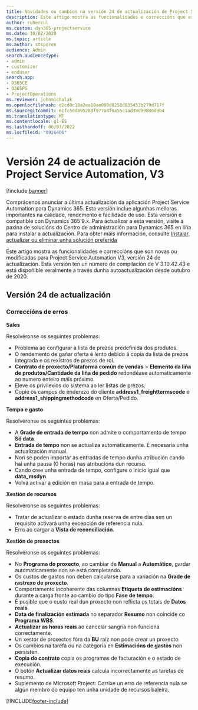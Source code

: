 ```yaml
---
title: Novidades ou cambios na versión 24 de actualización de Project Service Automation, V3
description: Este artigo mostra as funcionalidades e correccións que están dispoñibles la versión 24 de actualización de Project Service Automation, V3.
author: ruhercul
ms.custom: dyn365-projectservice
ms.date: 10/02/2020
ms.topic: article
ms.author: stsporen
audience: Admin
search.audienceType:
- admin
- customizer
- enduser
search.app:
- D365CE
- D365PS
- ProjectOperations
ms.reviewer: johnmichalak
ms.openlocfilehash: d2cd8c18a2ea10ae090d8258d835453b279d717f
ms.sourcegitcommit: 6cfc50d89528df977a8f6a55c1ad39d99800d9b4
ms.translationtype: MT
ms.contentlocale: gl-ES
ms.lasthandoff: 06/03/2022
ms.locfileid: "8926406"
---
```

# <a name="project-service-automation-update-release-24-v3"></a>Versión 24 de actualización de Project Service Automation, V3

[!include [banner](../includes/psa-now-project-operations.md)]

Comprácenos anunciar a última actualización da aplicación Project Service Automation para Dynamics 365. Esta versión inclúe algunhas melloras importantes na calidade, rendemento e facilidade de uso. Esta versión é compatible con Dynamics 365 9.x. Para actualizar a esta versión, visite a paxina de solucións do Centro de administración para Dynamics 365 en liña para instalar a actualización. Para obter máis información, consulte [Instalar, actualizar ou eliminar unha solución preferida](/power-platform/admin/install-remove-preferred-solution)

Este artigo mostra as funcionalidades e correccións que son novas ou modificadas para Project Service Automation V3, versión 24 de actualización. Esta versión ten un número de compilación de V 3.10.42.43 e está dispoñible xeralmente a través dunha autoactualización desde outubro de 2020.

## <a name="update-release-24"></a>Versión 24 de actualización

### <a name="bug-fixes"></a>Correccións de erros

**Sales**

Resolvéronse os seguintes problemas:

- Problema ao configurar a lista de prezos predefinida dos produtos.
- O rendemento de gañar oferta é lento debido á copia da lista de prezos integrada e os rexistros de prezos de rol.
- **Contrato de proxecto/Plataforma común de vendas** > **Elemento da liña de produtos/Cantidade da liña de pedido** redondéase automaticamente ao numero enteiro máis próximo.
- Eleve os privilexios do sistema ao ler listas de prezos.
- Copie os campos de enderezo do cliente **address1_freighttermscode** e **address1_shippingmethodcode** en Oferta/Pedido. 


**Tempo e gasto**

Resolvéronse os seguintes problemas:

- A **Grade de entrada de tempo** non admite o comportamento de tempo **Só data**.
- **Entrada de tempo** non se actualiza automaticamente. É necesaria unha actualización manual.
- Non se poden importar as entradas de tempo dunha atribución cando hai unha pausa (0 horas) nas atribucións dun recurso.
- Cando cree unha entrada de tempo, configure o inicio igual que **data_msdyn**.
- Volva activar a edición en masa para a entrada de tempo.

**Xestión de recursos**

Resolvéronse os seguintes problemas:

- Tratar de actualizar o estado dunha reserva de entre días sen un requisito activará unha excepción de referencia nula.
- Erro ao cargar a **Vista de reconciliación**.


**Xestión de proxectos**

Resolvéronse os seguintes problemas:

- No **Programa do proxecto**, ao cambiar de **Manual** a **Automático**, gardar automaticamente non se está completando.
- Os custos de gastos non deben calcularse para a variación na **Grade de rastrexo de proxecto**.
- Comportamento incoherente das columnas **Etiqueta de estimacións** durante a carga fronte ao cambio do tipo **Fase de tempo**.
- É posible que o custo real dun proxecto non reflicta os totais de **Datos reais**.
- **Data de finalización estimada** no separador **Resumo** non coincide co **Programa WBS**.
- **Actualizar as horas reais** ao cancelar sangría non funciona correctamente.
- Un xestor de proxectos fóra da **BU** raíz non pode crear un proxecto.
- Os cambios na tarefa ou na categoría en **Estimacións de gastos** non persisten.
- **Copia do contrato** copia os programas de facturación e o estado de execución.
- O botón **Actualizar datos reais** calcula incorrectamente as tarefas de resumo.
- Suplemento de Microsoft Project: Corrixe un erro de referencia nula se algún membro do equipo ten unha unidade de recursos baleira.



[!INCLUDE[footer-include](../includes/footer-banner.md)]

